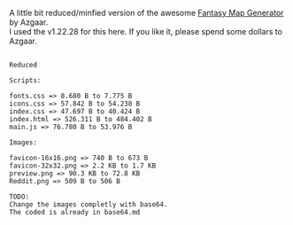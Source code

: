 A little bit reduced/minfied version of the awesome [Fantasy Map Generator](https://azgaar.github.io/Fantasy-Map-Generator) by Azgaar.  
I used the v1.22.28 for this here. If you like it, please spend some dollars to Azgaar.

~~~~~

Reduced

Scripts:  

fonts.css => 8.680 B to 7.775 B  
icons.css => 57.842 B to 54.238 B  
index.css => 47.697 B to 40.424 B   
index.html => 526.311 B to 484.402 B  
main.js => 76.780 B to 53.976 B  

Images:

favicon-16x16.png => 740 B to 673 B
favicon-32x32.png => 2.2 KB to 1.7 KB
preview.png => 90.3 KB to 72.8 KB
Reddit.png => 509 B to 506 B  

TODO:  
Change the images completly with base64.  
The coded is already in base64.md
